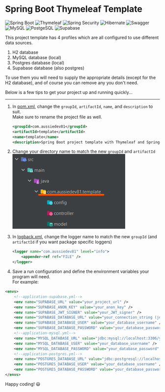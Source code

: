 # Spring Boot Thymeleaf Template

![Spring Boot](https://img.shields.io/badge/spring_boot-6DB33F?style=for-the-badge&logo=springboot&logoColor=white)
![Thymeleaf](https://img.shields.io/badge/thymeleaf-6DB33F?style=for-the-badge&logo=thymeleaf&logoColor=white)
![Spring Security](https://img.shields.io/badge/spring_security-6DB33F?style=for-the-badge&logo=springsecurity&logoColor=white)
![Hibernate](https://img.shields.io/badge/hibernate-black?style=for-the-badge&logo=hibernate&logoColor=#59666C)
![Swagger](https://img.shields.io/badge/swagger-black?style=for-the-badge&logo=swagger&logoColor=#85EA2D)
![MySQL](https://img.shields.io/badge/mysql-4479A1?style=for-the-badge&logo=mysql&logoColor=white)
![PostgeSQL](https://img.shields.io/badge/postgresql-4169E1?style=for-the-badge&logo=postgresql&logoColor=white)
![Supabase](https://img.shields.io/badge/Supabase-black?style=for-the-badge&logo=supabase&logoColor=3ECF8E)



This project template has 4 profiles which are all configured to use different data sources.
1. H2 database
2. MySQL database (local)
3. Postgres database (local)
4. Supabase database (also postgres)

To use them you will need to supply the appropriate details (except for the H2 database), and of course you can remove any you don't need.

Below is a few tips to get your project up and running quickly...
___
1. In [pom.xml](pom.xml), change the `groupId`, `artifactId`, `name`, and `description` to suit.  
    Make sure to rename the project file as well.
    ```xml 
    <groupId>com.aussiedev81</groupId>
    <artifactId>template</artifactId>
    <name>template</name>
    <description>Spring Boot project template with Thymeleaf and Spring Security</description>
    ```
    
2. Change your directory name to match the new `groupId` and `artifactId`
![img.png](img.png)

3. In [logback.xml](src/main/resources/logback.xml), change the logger name to match the new `groupId` (and `artifactId` if you want package specific loggers)
    ```xml
    <logger name="com.aussiedev81" level="info">
        <appender-ref ref="FILE" />
    </logger>
    ```
4. Save a run configuration and define the environment variables your program will need.  
For example:
```xml
<envs>
    <!--application-supabase.yml-->
    <env name="SUPABASE_URL" value="your_project_url" />
    <env name="SUPABASE_ANON_KEY" value="your_anon_key" />
    <env name="SUPABASE_JWT_SIGNER" value="your_JWT_signer" />
    <env name="SUPABASE_DATABASE_URL" value="your_connection_string (jdbc...(minus username and password))" />
    <env name="SUPABASE_DATABASE_USER" value="your_database_username" />
    <env name="SUPABASE_DATABASE_PASSWORD" value="your_database_password" />
    <!--application-mysql.yml-->
    <env name="MYSQL_DATABASE_URL" value="jdbc:mysql://localhost:3306/your_database_name" />
    <env name="MYSQL_DATABASE_USER" value="your_database_username" />
    <env name="MYSQL_DATABASE_PASSWORD" value="your_database_password" />
    <!--application-postgres.yml-->
    <env name="POSTGRES_DATABASE_URL" value="jdbc:postgresql://localhost:5432/your_database_name" />
    <env name="POSTGRES_DATABASE_USER" value="your_database_username" />
    <env name="POSTGRES_DATABASE_PASSWORD" value="your_database_password" />
</envs>
```

Happy coding! 😃